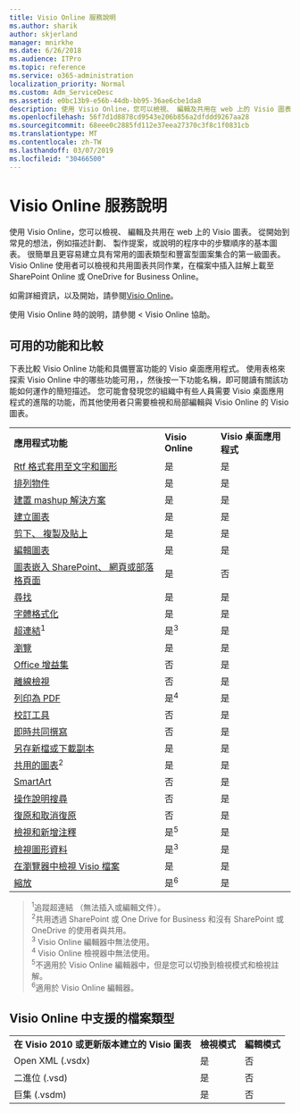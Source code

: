 ```yaml
---
title: Visio Online 服務說明
ms.author: sharik
author: skjerland
manager: mnirkhe
ms.date: 6/26/2018
ms.audience: ITPro
ms.topic: reference
ms.service: o365-administration
localization_priority: Normal
ms.custom: Adm_ServiceDesc
ms.assetid: e0bc13b9-e56b-44db-bb95-36ae6cbe1da8
description: 使用 Visio Online，您可以檢視、 編輯及共用在 web 上的 Visio 圖表。 從開始到常見的想法，例如描述計劃、 製作提案，或說明的程序中的步驟順序的基本圖表。 很簡單且更容易建立具有常用的圖表類型和豐富型圖案集合的第一級圖表。 Visio Online 使用者可以檢視和共用圖表共同作業，在檔案中插入註解上載至 SharePoint Online 或 OneDrive for Business Online。
ms.openlocfilehash: 56f7d1d8878cd9543e206b856a2dfddd9267aa28
ms.sourcegitcommit: 68eee0c2885fd112e37eea27370c3f8c1f0831cb
ms.translationtype: MT
ms.contentlocale: zh-TW
ms.lasthandoff: 03/07/2019
ms.locfileid: "30466500"
---
```

# <a name="visio-online-service-description"></a>Visio Online 服務說明

使用 Visio Online，您可以檢視、 編輯及共用在 web 上的 Visio 圖表。 從開始到常見的想法，例如描述計劃、 製作提案，或說明的程序中的步驟順序的基本圖表。 很簡單且更容易建立具有常用的圖表類型和豐富型圖案集合的第一級圖表。 Visio Online 使用者可以檢視和共用圖表共同作業，在檔案中插入註解上載至 SharePoint Online 或 OneDrive for Business Online。
  
如需詳細資訊，以及開始，請參閱[Visio Online](https://products.office.com/en-US/visio/visio-online)。
  
使用 Visio Online 時的說明，請參閱 < <b0>Visio Online 協助</b0>。
  
## <a name="feature-availability-and-comparison"></a>可用的功能和比較

下表比較 Visio Online 功能和具備豐富功能的 Visio 桌面應用程式。 使用表格來探索 Visio Online 中的哪些功能可用，，然後按一下功能名稱，即可閱讀有關該功能如何運作的簡短描述。 您可能會發現您的組織中有些人員需要 Visio 桌面應用程式的進階的功能，而其他使用者只需要檢視和局部編輯與 Visio Online 的 Visio 圖表。 
  
||||
|:-----|:-----|:-----|
|**應用程式功能** <br/> |**Visio Online** <br/> |**Visio 桌面應用程式** <br/> |
|[Rtf 格式套用至文字和圖形](visio-online.md#BM_1) <br/> |是  <br/> |是  <br/> |
|[排列物件](visio-online.md#BM_2) <br/> |是  <br/> |是  <br/> |
|[建置 mashup 解決方案](visio-online.md#BM_3) <br/> |是  <br/> |是  <br/> |
|[建立圖表](visio-online.md#BM_4) <br/> |是  <br/> |是  <br/> |
|[剪下、 複製及貼上](visio-online.md#BM_5) <br/> |是  <br/> |是  <br/> |
|[編輯圖表](visio-online.md#BM_6) <br/> |是  <br/> |是  <br/> |
|[圖表嵌入 SharePoint、 網頁或部落格頁面](visio-online.md#BM_7) <br/> |是  <br/> |否  <br/> |
|[尋找](visio-online.md#BM_8) <br/> |是  <br/> |是  <br/> |
|[字體格式化](visio-online.md#BM_9) <br/> |是  <br/> |是  <br/> |
|[超連結](visio-online.md#BM_10)<sup>1</sup> <br/> |是<sup>3</sup> <br/> |是  <br/> |
|[瀏覽](visio-online.md#BM_11) <br/> |是  <br/> |是  <br/> |
|[Office 增益集](visio-online.md#BM_12) <br/> |否  <br/> |是  <br/> |
|[離線檢視](visio-online.md#BM_13) <br/> |否  <br/> |是  <br/> |
|[列印為 PDF](visio-online.md#BM_14) <br/> |是<sup>4</sup> <br/> |是  <br/> |
|[校訂工具](visio-online.md#BM_15) <br/> |否  <br/> |是  <br/> |
|[即時共同撰寫](visio-online.md#BM_16) <br/> |否  <br/> |是  <br/> |
|[另存新檔或下載副本](visio-online.md#BM_17) <br/> |是  <br/> |是  <br/> |
|[共用的圖表](visio-online.md#BM_18)<sup>2</sup> <br/> |是  <br/> |是  <br/> |
|[SmartArt](visio-online.md#BM_19) <br/> |否  <br/> |是  <br/> |
|[操作說明搜尋](visio-online.md#BM_20) <br/> |否  <br/> |是  <br/> |
|[復原和取消復原](visio-online.md#BM_21) <br/> |否  <br/> |是  <br/> |
|[檢視和新增注釋](visio-online.md#BM_22) <br/> |是<sup>5</sup> <br/> |是  <br/> |
|[檢視圖形資料](visio-online.md#BM_23) <br/> |是<sup>3</sup> <br/> |是  <br/> |
|[在瀏覽器中檢視 Visio 檔案](visio-online.md#BM_24) <br/> |是  <br/> |是  <br/> |
|[縮放](visio-online.md#BM_25) <br/> |是<sup>6</sup> <br/> |是  <br/> |
   
> <sup>1</sup>追蹤超連結 （無法插入或編輯文件）。 
<br/><sup>2</sup>共用透過 SharePoint 或 One Drive for Business 和沒有 SharePoint 或 OneDrive 的使用者與共用。 
<br/> <sup>3</sup> Visio Online 編輯器中無法使用。
<br/><sup>4</sup> Visio Online 檢視器中無法使用。 
<br/><sup>5</sup>不適用於 Visio Online 編輯器中，但是您可以切換到檢視模式和檢視註解。 
<br/><sup>6</sup>適用於 Visio Online 編輯器。 
  
## <a name="supported-file-types-in-visio-online"></a>Visio Online 中支援的檔案類型

||||
|:-----|:-----|:-----|
|**在 Visio 2010 或更新版本建立的 Visio 圖表** <br/> |**檢視模式** <br/> |**編輯模式** <br/> |
|Open XML (.vsdx)  <br/> |是  <br/> |否  <br/> |
|二進位 (.vsd)  <br/> |是  <br/> |否  <br/> |
|巨集 (.vsdm)  <br/> |是  <br/> |否  <br/> |
   

